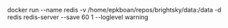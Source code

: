 docker run --name redis -v /home/epkboan/repos/brightsky/data:/data -d redis redis-server --save 60 1 --loglevel warning